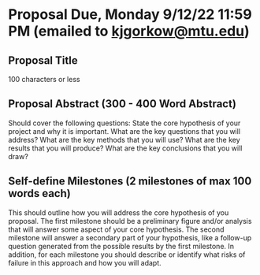 # Proposal Due, Monday 9/12/22 11:59 PM (emailed to kjgorkow@mtu.edu)


## Proposal Title 
100 characters or less

## Proposal Abstract (300 - 400 Word Abstract)
Should cover the following questions:
State the core hypothesis of your project and why it is important.
What are the key questions that you will address?
What are the key methods that you will use?
What are the key results that you will produce?
What are the key conclusions that you will draw?

## Self-define Milestones (2 milestones of max 100 words each)
This should outline how you will address the core hypothesis of you proposal. 
The first milestone should be a preliminary figure and/or analysis that will answer some aspect of your core hypothesis.
The second milestone will answer a secondary part of your hypothesis, like a follow-up question generated from the possible results by the first milestone.
In addition, for each milestone you should describe or identify what risks of failure in this approach and how you will adapt.
